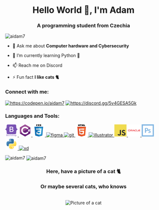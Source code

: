 <h1 align="center">Hello World 👋, I'm Adam</h1>
<h3 align="center">A programming student from Czechia</h3>

<p align="left"> <img src="https://komarev.com/ghpvc/?username=aidam7&label=Profile%20views&color=00adb5&style=flat" alt="aidam7" /> </p>

- 💬 Ask me about **Computer hardware and Cybersecurity**

- 🔭 I’m currently learning Python 🐍

- 📫 Reach me on Discord

- ⚡ Fun fact **I like cats 🐈**

<h3 align="left">Connect with me:</h3>
<p align="left">
<a href="https://codepen.io/https://codepen.io/aidam7" target="blank"><img align="center" src="https://raw.githubusercontent.com/rahuldkjain/github-profile-readme-generator/master/src/images/icons/Social/codepen.svg" alt="https://codepen.io/aidam7" height="30" width="40" /></a>
<a href="https://discord.gg/https://discord.gg/5v4GESA5Gk" target="blank"><img align="center" src="https://raw.githubusercontent.com/rahuldkjain/github-profile-readme-generator/master/src/images/icons/Social/discord.svg" alt="https://discord.gg/5v4GESA5Gk" height="30" width="40" /></a>
</p>

<h3 align="left">Languages and Tools:</h3>
<p align="left"> <a href="https://getbootstrap.com" target="_blank" rel="noreferrer"> <img src="https://raw.githubusercontent.com/devicons/devicon/master/icons/bootstrap/bootstrap-plain-wordmark.svg" alt="bootstrap" width="40" height="40"/> </a> <a href="https://www.w3schools.com/cs/" target="_blank" rel="noreferrer"> <img src="https://raw.githubusercontent.com/devicons/devicon/master/icons/csharp/csharp-original.svg" alt="csharp" width="40" height="40"/> </a> <a href="https://www.w3schools.com/css/" target="_blank" rel="noreferrer"> <img src="https://raw.githubusercontent.com/devicons/devicon/master/icons/css3/css3-original-wordmark.svg" alt="css3" width="40" height="40"/> </a> <a href="https://www.figma.com/" target="_blank" rel="noreferrer"> <img src="https://www.vectorlogo.zone/logos/figma/figma-icon.svg" alt="figma" width="40" height="40"/> </a> <a href="https://git-scm.com/" target="_blank" rel="noreferrer"> <img src="https://www.vectorlogo.zone/logos/git-scm/git-scm-icon.svg" alt="git" width="40" height="40"/> </a> <a href="https://www.w3.org/html/" target="_blank" rel="noreferrer"> <img src="https://raw.githubusercontent.com/devicons/devicon/master/icons/html5/html5-original-wordmark.svg" alt="html5" width="40" height="40"/> </a> <a href="https://www.adobe.com/in/products/illustrator.html" target="_blank" rel="noreferrer"> <img src="https://www.vectorlogo.zone/logos/adobe_illustrator/adobe_illustrator-icon.svg" alt="illustrator" width="40" height="40"/> </a> <a href="https://developer.mozilla.org/en-US/docs/Web/JavaScript" target="_blank" rel="noreferrer"> <img src="https://raw.githubusercontent.com/devicons/devicon/master/icons/javascript/javascript-original.svg" alt="javascript" width="40" height="40"/> </a> <a href="https://www.oracle.com/" target="_blank" rel="noreferrer"> <img src="https://raw.githubusercontent.com/devicons/devicon/master/icons/oracle/oracle-original.svg" alt="oracle" width="40" height="40"/> </a> <a href="https://www.photoshop.com/en" target="_blank" rel="noreferrer"> <img src="https://raw.githubusercontent.com/devicons/devicon/master/icons/photoshop/photoshop-line.svg" alt="photoshop" width="40" height="40"/> </a> <a href="https://www.python.org" target="_blank" rel="noreferrer"> <img src="https://raw.githubusercontent.com/devicons/devicon/master/icons/python/python-original.svg" alt="python" width="40" height="40"/> </a> <a href="https://www.adobe.com/products/xd.html" target="_blank" rel="noreferrer"> <img src="https://cdn.worldvectorlogo.com/logos/adobe-xd.svg" alt="xd" width="40" height="40"/> </a> </p>

<p><img align="left" src="https://github-readme-stats.vercel.app/api/top-langs?username=aidam7&show_icons=false&title_color=00adb5&text_color=ffffff&bg_color=0d1117&hide_border=true&locale=en&layout=compact" alt="aidam7" /></p>
  
<p>&nbsp;<img align="center" src="https://github-readme-stats.vercel.app/api?username=aidam7&show_icons=true&theme=dark&title_color=00adb5&text_color=ffffff&bg_color=0d1117&hide_border=true&locale=en" alt="aidam7" /></p>
 
<div align=center>
<h3>Here, have a picture of a cat 🐈</h3>
  <h3>Or maybe several cats, who knows</h3>
 <br>
<img src="https://cataas.com/cat" width="450" heigh="450" alt="Picture of a cat"/>
 </div>
